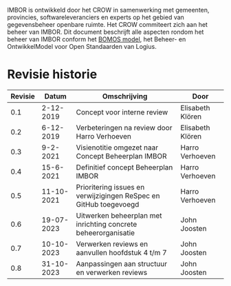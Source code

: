 IMBOR is ontwikkeld door het CROW in samenwerking met gemeenten, provincies, softwareleveranciers en experts op het gebied van gegevensbeheer openbare ruimte. Het CROW commiteert zich aan het beheer van IMBOR. Dit document beschrijft alle aspecten rondom het beheer van IMBOR conform het [BOMOS model](https://www.logius.nl/diensten/bomos), het Beheer- en OntwikkelModel voor Open Standaarden van Logius. 

# Revisie historie 

|Revisie    | 	Datum   |   	Omschrijving |	Door |
|--------   |--------  |---------------|-------|
|0.1    |	2-12-2019   |	    Concept voor interne review	| Elisabeth Klören |
| 0.2	| 6-12-2019     |	    Verbeteringen na review door Harro Verhoeven    | Elisabeth Klören |
| 0.3   |	 9-2-2021   |	    Visienotitie omgezet naar Concept Beheerplan IMBOR	| Harro Verhoeven |
| 0.4	|  15-6-2021     |	    Definitief concept Beheerplan IMBOR | Harro Verhoeven
| 0.5    |	11-10-2021  | 	    Prioritering issues en verwijzigingen ReSpec en GitHub toegevoegd | Harro Verhoeven |
| 0.6   |	19-07-2023  | 	    Uitwerken beheerplan met inrichting concrete beheerorganisatie	| John Joosten |
| 0.7    |	10-10-2023   |  	Verwerken reviews en aanvullen hoofdstuk 4 t/m 7 | John Joosten |
| 0.8   |   31-10-2023  |       Aanpassingen aan structuur en verwerken reviews | John Joosten  | 

<div class="issue" data-number="939"></div>